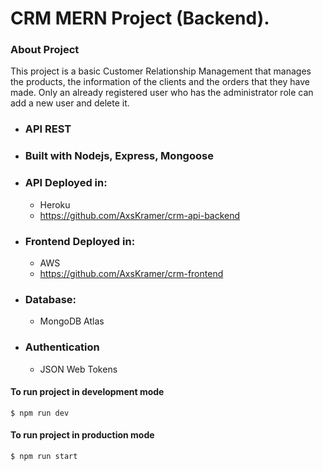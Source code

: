 # CRM MERN Project (Backend).

### About Project
This project is a basic Customer Relationship Management that manages the products, the information of the clients and the orders that they have made. Only an already registered user who has the administrator role can add a new user and delete it.

* ### API REST

 * ### Built with Nodejs, Express, Mongoose

* ### API Deployed in:
  * Heroku
  * <https://github.com/AxsKramer/crm-api-backend>

* ### Frontend Deployed in:
  * AWS
  * <https://github.com/AxsKramer/crm-frontend>

* ### Database:
  * MongoDB Atlas

* ### Authentication
  * JSON Web Tokens


#### To run project in development mode
`$ npm run dev`

#### To run project in production mode
`$ npm run start`



